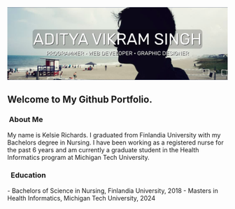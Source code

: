 <img src="https://raw.githubusercontent.com/AVS1508/AVS1508/master/assets/Aditya%20Vikram%20Singh%20Banner.png">

<h2> Welcome to My Github Portfolio.</h2>

<h3> &nbsp;About Me </h3>

My name is Kelsie Richards.  I graduated from Finlandia University with my Bachelors degree in Nursing.
I have been working as a registered nurse for the past 6 years and am currently a graduate student in the Health Informatics
program at Michigan Tech University. 

<h3> &nbsp; Education </h3>
- Bachelors of Science in Nursing, Finlandia University, 2018
- Masters in Health Informatics, Michigan Tech University, 2024




